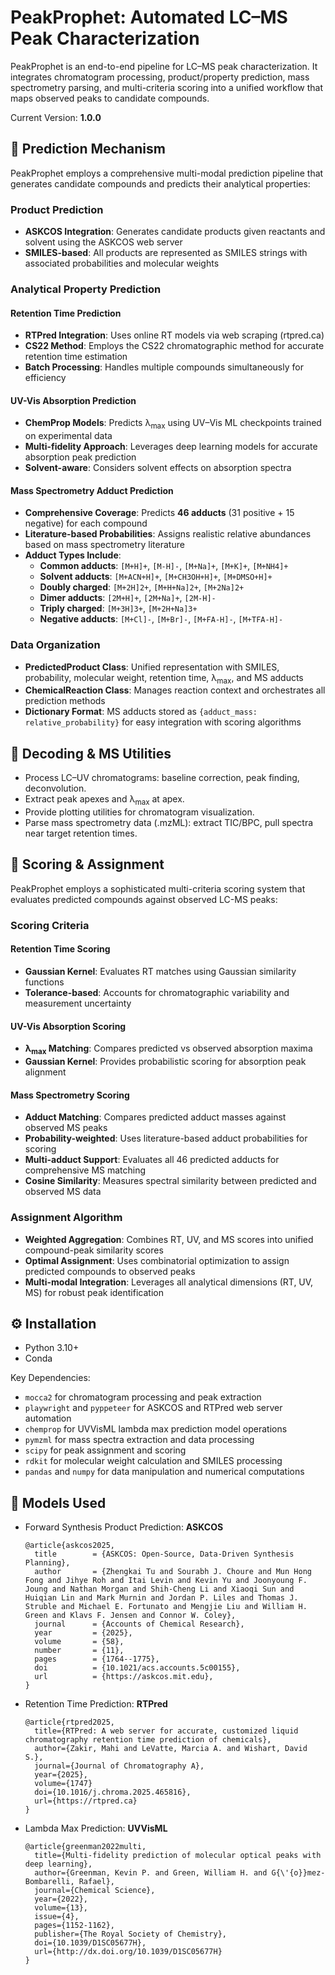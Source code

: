 # PeakProphet: Automated LC–MS Peak Characterization

PeakProphet is an end-to-end pipeline for LC–MS peak characterization. It integrates chromatogram processing, product/property prediction, mass spectrometry parsing, and multi-criteria scoring into a unified workflow that maps observed peaks to candidate compounds.

Current Version: **1.0.0**

## 🔮 Prediction Mechanism

PeakProphet employs a comprehensive multi-modal prediction pipeline that generates candidate compounds and predicts their analytical properties:

### Product Prediction
- **ASKCOS Integration**: Generates candidate products given reactants and solvent using the ASKCOS web server
- **SMILES-based**: All products are represented as SMILES strings with associated probabilities and molecular weights

### Analytical Property Prediction

#### Retention Time Prediction
- **RTPred Integration**: Uses online RT models via web scraping (rtpred.ca)
- **CS22 Method**: Employs the CS22 chromatographic method for accurate retention time estimation
- **Batch Processing**: Handles multiple compounds simultaneously for efficiency

#### UV-Vis Absorption Prediction  
- **ChemProp Models**: Predicts λ<sub>max</sub> using UV–Vis ML checkpoints trained on experimental data
- **Multi-fidelity Approach**: Leverages deep learning models for accurate absorption peak prediction
- **Solvent-aware**: Considers solvent effects on absorption spectra

#### Mass Spectrometry Adduct Prediction
- **Comprehensive Coverage**: Predicts **46 adducts** (31 positive + 15 negative) for each compound
- **Literature-based Probabilities**: Assigns realistic relative abundances based on mass spectrometry literature
- **Adduct Types Include**:
  - **Common adducts**: `[M+H]+`, `[M-H]-`, `[M+Na]+`, `[M+K]+`, `[M+NH4]+`
  - **Solvent adducts**: `[M+ACN+H]+`, `[M+CH3OH+H]+`, `[M+DMSO+H]+`
  - **Doubly charged**: `[M+2H]2+`, `[M+H+Na]2+`, `[M+2Na]2+`
  - **Dimer adducts**: `[2M+H]+`, `[2M+Na]+`, `[2M-H]-`
  - **Triply charged**: `[M+3H]3+`, `[M+2H+Na]3+`
  - **Negative adducts**: `[M+Cl]-`, `[M+Br]-`, `[M+FA-H]-`, `[M+TFA-H]-`

### Data Organization
- **PredictedProduct Class**: Unified representation with SMILES, probability, molecular weight, retention time, λ<sub>max</sub>, and MS adducts
- **ChemicalReaction Class**: Manages reaction context and orchestrates all prediction methods
- **Dictionary Format**: MS adducts stored as `{adduct_mass: relative_probability}` for easy integration with scoring algorithms

## 🧪 Decoding & MS Utilities
- Process LC–UV chromatograms: baseline correction, peak finding, deconvolution.
- Extract peak apexes and λ<sub>max</sub> at apex.
- Provide plotting utilities for chromatogram visualization.
- Parse mass spectrometry data (.mzML): extract TIC/BPC, pull spectra near target retention times.

## 🧮 Scoring & Assignment

PeakProphet employs a sophisticated multi-criteria scoring system that evaluates predicted compounds against observed LC-MS peaks:

### Scoring Criteria

#### Retention Time Scoring
- **Gaussian Kernel**: Evaluates RT matches using Gaussian similarity functions
- **Tolerance-based**: Accounts for chromatographic variability and measurement uncertainty

#### UV-Vis Absorption Scoring  
- **λ<sub>max</sub> Matching**: Compares predicted vs observed absorption maxima
- **Gaussian Kernel**: Provides probabilistic scoring for absorption peak alignment

#### Mass Spectrometry Scoring
- **Adduct Matching**: Compares predicted adduct masses against observed MS peaks
- **Probability-weighted**: Uses literature-based adduct probabilities for scoring
- **Multi-adduct Support**: Evaluates all 46 predicted adducts for comprehensive MS matching
- **Cosine Similarity**: Measures spectral similarity between predicted and observed MS data

### Assignment Algorithm
- **Weighted Aggregation**: Combines RT, UV, and MS scores into unified compound-peak similarity scores
- **Optimal Assignment**: Uses combinatorial optimization to assign predicted compounds to observed peaks
- **Multi-modal Integration**: Leverages all analytical dimensions (RT, UV, MS) for robust peak identification

## ⚙️ Installation

- Python 3.10+
- Conda

Key Dependencies:
- `mocca2` for chromatogram processing and peak extraction
- `playwright` and `pyppeteer` for ASKCOS and RTPred web server automation
- `chemprop` for UVVisML lambda max prediction model operations
- `pymzml` for mass spectra extraction and data processing
- `scipy` for peak assignment and scoring
- `rdkit` for molecular weight calculation and SMILES processing
- `pandas` and `numpy` for data manipulation and numerical computations

## 🧠 Models Used

- Forward Synthesis Product Prediction: **ASKCOS**
  ```
  @article{askcos2025,
    title        = {ASKCOS: Open-Source, Data-Driven Synthesis Planning},
    author       = {Zhengkai Tu and Sourabh J. Choure and Mun Hong Fong and Jihye Roh and Itai Levin and Kevin Yu and Joonyoung F. Joung and Nathan Morgan and Shih-Cheng Li and Xiaoqi Sun and Huiqian Lin and Mark Murnin and Jordan P. Liles and Thomas J. Struble and Michael E. Fortunato and Mengjie Liu and William H. Green and Klavs F. Jensen and Connor W. Coley},
    journal      = {Accounts of Chemical Research},
    year         = {2025},
    volume       = {58},
    number       = {11},
    pages        = {1764--1775},
    doi          = {10.1021/acs.accounts.5c00155},
    url          = {https://askcos.mit.edu},
  }
  ```

- Retention Time Prediction: **RTPred**
  ```
  @article{rtpred2025,
    title={RTPred: A web server for accurate, customized liquid chromatography retention time prediction of chemicals},
    author={Zakir, Mahi and LeVatte, Marcia A. and Wishart, David S.},
    journal={Journal of Chromatography A},
    year={2025},
    volume={1747}
    doi={10.1016/j.chroma.2025.465816},
    url={https://rtpred.ca}
  }
  ```
  
- Lambda Max Prediction: **UVVisML**

  ```
  @article{greenman2022multi,
    title={Multi-fidelity prediction of molecular optical peaks with deep learning},
    author={Greenman, Kevin P. and Green, William H. and G{\'{o}}mez-Bombarelli, Rafael},
    journal={Chemical Science},
    year={2022},
    volume={13},
    issue={4},
    pages={1152-1162},
    publisher={The Royal Society of Chemistry},
    doi={10.1039/D1SC05677H},
    url={http://dx.doi.org/10.1039/D1SC05677H}
  }
  ```
